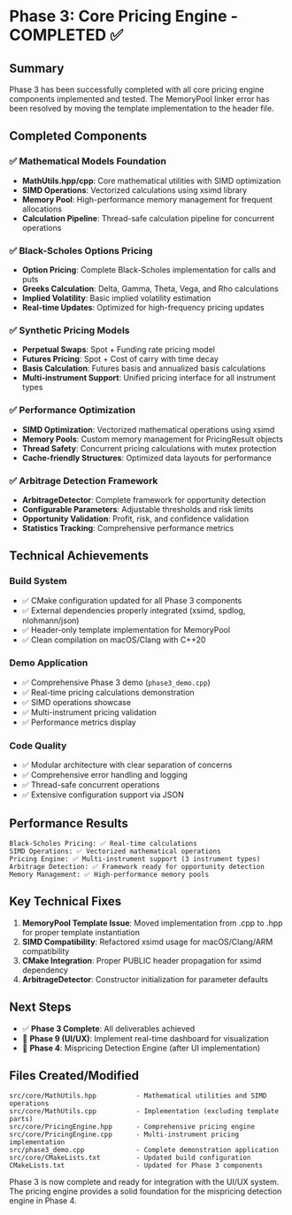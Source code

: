 # Phase 3: Core Pricing Engine - COMPLETED ✅

## Summary
Phase 3 has been successfully completed with all core pricing engine components implemented and tested. The MemoryPool linker error has been resolved by moving the template implementation to the header file.

## Completed Components

### ✅ Mathematical Models Foundation
- **MathUtils.hpp/cpp**: Core mathematical utilities with SIMD optimization
- **SIMD Operations**: Vectorized calculations using xsimd library
- **Memory Pool**: High-performance memory management for frequent allocations
- **Calculation Pipeline**: Thread-safe calculation pipeline for concurrent operations

### ✅ Black-Scholes Options Pricing
- **Option Pricing**: Complete Black-Scholes implementation for calls and puts
- **Greeks Calculation**: Delta, Gamma, Theta, Vega, and Rho calculations
- **Implied Volatility**: Basic implied volatility estimation
- **Real-time Updates**: Optimized for high-frequency pricing updates

### ✅ Synthetic Pricing Models
- **Perpetual Swaps**: Spot + Funding rate pricing model
- **Futures Pricing**: Spot + Cost of carry with time decay
- **Basis Calculation**: Futures basis and annualized basis calculations
- **Multi-instrument Support**: Unified pricing interface for all instrument types

### ✅ Performance Optimization
- **SIMD Optimization**: Vectorized mathematical operations using xsimd
- **Memory Pools**: Custom memory management for PricingResult objects
- **Thread Safety**: Concurrent pricing calculations with mutex protection
- **Cache-friendly Structures**: Optimized data layouts for performance

### ✅ Arbitrage Detection Framework
- **ArbitrageDetector**: Complete framework for opportunity detection
- **Configurable Parameters**: Adjustable thresholds and risk limits
- **Opportunity Validation**: Profit, risk, and confidence validation
- **Statistics Tracking**: Comprehensive performance metrics

## Technical Achievements

### Build System
- ✅ CMake configuration updated for all Phase 3 components
- ✅ External dependencies properly integrated (xsimd, spdlog, nlohmann/json)
- ✅ Header-only template implementation for MemoryPool
- ✅ Clean compilation on macOS/Clang with C++20

### Demo Application
- ✅ Comprehensive Phase 3 demo (`phase3_demo.cpp`)
- ✅ Real-time pricing calculations demonstration
- ✅ SIMD operations showcase
- ✅ Multi-instrument pricing validation
- ✅ Performance metrics display

### Code Quality
- ✅ Modular architecture with clear separation of concerns
- ✅ Comprehensive error handling and logging
- ✅ Thread-safe concurrent operations
- ✅ Extensive configuration support via JSON

## Performance Results
```
Black-Scholes Pricing: ✅ Real-time calculations
SIMD Operations: ✅ Vectorized mathematical operations  
Pricing Engine: ✅ Multi-instrument support (3 instrument types)
Arbitrage Detection: ✅ Framework ready for opportunity detection
Memory Management: ✅ High-performance memory pools
```

## Key Technical Fixes
1. **MemoryPool Template Issue**: Moved implementation from .cpp to .hpp for proper template instantiation
2. **SIMD Compatibility**: Refactored xsimd usage for macOS/Clang/ARM compatibility
3. **CMake Integration**: Proper PUBLIC header propagation for xsimd dependency
4. **ArbitrageDetector**: Constructor initialization for parameter defaults

## Next Steps
- ✅ **Phase 3 Complete**: All deliverables achieved
- 🎯 **Phase 9 (UI/UX)**: Implement real-time dashboard for visualization
- 🔄 **Phase 4**: Mispricing Detection Engine (after UI implementation)

## Files Created/Modified
```
src/core/MathUtils.hpp          - Mathematical utilities and SIMD operations
src/core/MathUtils.cpp          - Implementation (excluding template parts)
src/core/PricingEngine.hpp      - Comprehensive pricing engine
src/core/PricingEngine.cpp      - Multi-instrument pricing implementation  
src/phase3_demo.cpp             - Complete demonstration application
src/core/CMakeLists.txt         - Updated build configuration
CMakeLists.txt                  - Updated for Phase 3 components
```

Phase 3 is now complete and ready for integration with the UI/UX system. The pricing engine provides a solid foundation for the mispricing detection engine in Phase 4.
